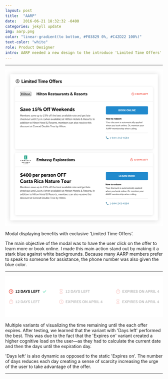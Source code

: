 ```yaml
---
layout: post
title:  "AARP"
date:   2016-06-21 18:32:32 -0400
categories: jekyll update
img: aarp.png
color: "linear-gradient(to bottom, #F03829 0%, #C42D22 100%)"
text-color: "white"
role: Product Designer
intro: AARP needed a new design to the introduce 'Limited Time Offers'. I worked closely with key stakeholders on the team to deliver the redesign to over 38 million members.
---
```


<hr>


![hand](/img/lto-desktop.png)
<div class="caption">Modal displaying benefits with exclusive ‘Limited Time Offers’.</div>


The main objective of the modal was to have the user click on the offer to learn more or book online. I made this main action stand out by making it a stark blue against white backgrounds. Because many AARP members prefer to speak to someone for assistance, the phone number was also given the blue color.

<hr>

![hand](/img/lto-time-remaining-tests.jpg)

Multiple variants of visualizing the time remaining until the each offer expires. After testing, we learned that the variant with 'Days left' performed the best. This was due to the fact that the 'Expires on' variant created a higher cognitive load on the user—as they had to calculate the current date and then the days until the expiration day.

'Days left' is also dynamic as opposed to the static 'Expires on'. The number of days reduces each day creating a sense of scarcity increasing the urge of the user to take advantage of the offer.

<hr>
